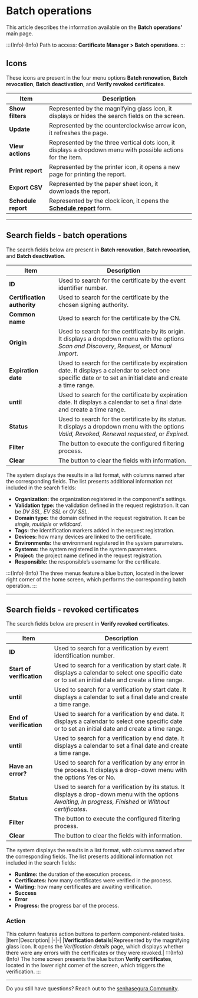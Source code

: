 # Batch operations

This article describes the information available on the **Batch operations'** main page.

:::(Info) (Info)
Path to access: **Certificate Manager > Batch operations**.
:::

## Icons
These icons are present in the four menu options **Batch renovation**, **Batch revocation**, **Batch deactivation**, and **Verify revoked certificates**.

| Item | Description |
| --- | --- |
| **Show filters** |Represented by the magnifying glass icon, it displays or hides the search fields on the screen.|
| **Update** |Represented by the counterclockwise arrow icon, it refreshes the page.|
| **View actions** |Represented by the three vertical dots icon, it displays a dropdown menu with possible actions for the item.|
| **Print report** |Represented by the printer icon, it opens a new page for printing the report.|
| **Export CSV** |Represented by the paper sheet icon, it downloads the report.|
| **Schedule report** |Represented by the clock icon, it opens the **[Schedule report](/v3-32/docs/general-information-how-to-issue-download-and-schedule-device-reports)** form.|
***
## Search fields - batch operations
The search fields below are present in **Batch renovation**, **Batch revocation**, and **Batch deactivation**.

|Item|Description|
|-|-|
|**ID**|Used to search for the certificate by the event identifier number.|
|**Certification authority**|Used to search for the certificate by the chosen signing authority.|
|**Common name**|Used to search for the certificate by the CN.|
|**Origin**|Used to search for the certificate by its origin. It displays a dropdown menu with the options *Scan and Discovery*, *Request*, or *Manual Import*.|
|**Expiration date**|Used to search for the certificate by expiration date. It displays a calendar to select one specific date or to set an initial date and create a time range.
|**until**|Used to search for the certificate by expiration date. It displays a calendar to set a final date and create a time range.
|**Status**|Used to search for the certificate by its status. It displays a dropdown menu with the options *Valid, Revoked, Renewal requested*, or *Expired*.|
| **Filter** |The button to execute the configured filtering process.|
| **Clear** |The button to clear the fields with information.|

The system displays the results in a list format, with columns named after the corresponding fields.  The list presents additional information not included in the search fields:

* **Organization:** the organization registered in the component's settings.
* **Validation type:** the validation defined in the request registration. It can be *DV SSL, EV SSL* or *OV SSL*.
* **Domain type:** the domain defined in the request registration. It can be *single, multiple* or *wildcard*.
* **Tags:** the identification markers added in the request registration.
* **Devices:** how many devices are linked to the certificate.
* **Environments:** the environment registered in the system parameters.
* **Systems:** the system registered in the system parameters.
* **Project:** the project name defined in the request registration.
* **Responsible:** the responsible’s username for the certificate.

:::(Info) (Info)
The three menus feature a blue button, located in the lower right corner of the home screen, which performs the corresponding batch operation.
:::
***
## Search fields - revoked certificates
The search fields below are present in **Verify revoked certificates**.

|Item|Description|
|-|-|
|**ID**|Used to search for a verification by event identification number.|
|**Start of verification**|Used to search for a verification by start date. It displays a calendar to select one specific date or to set an initial date and create a time range.
|**until**|Used to search for a verification by start date. It displays a calendar to set a final date and create a time range.
|**End of verification**|Used to search for a verification by end date. It displays a calendar to select one specific date or to set an initial date and create a time range.
|**until**|Used to search for a verification by end date. It displays a calendar to set a final date and create a time range.
|**Have an error?**|Used to search for a verification by any error in the process.  It displays a drop-down menu with the options Yes or No.
|**Status**|Used to search for a verification by its status.  It displays a drop-down menu with the options *Awaiting, In progress, Finished* or *Without certificates*. 
| **Filter** |The button to execute the configured filtering process.|
| **Clear** |The button to clear the fields with information.|

The system displays the results in a list format, with columns named after the corresponding fields.  The list presents additional information not included in the search fields:

* **Runtime:** the duration of the execution process.
* **Certificates:** how many certificates were verified in the process.
* **Waiting:** how many certificates are awaiting verification.
* **Success**
* **Error**
* **Progress:** the progress bar of the process.

### Action

This column features action buttons to perform component-related tasks.
|Item|Description|
|-|-|
|**Verification details**|Represented by the magnifying glass icon. It opens the *Verification details* page, which displays whether there were any errors with the certificates or they were revoked.|
:::(Info) (Info)
The home screen presents the blue button **Verify certificates**, located in the lower right corner of the screen, which triggers the verification.
:::
***
Do you still have questions? Reach out to the [senhasegura Community](https://community.senhasegura.io/).
